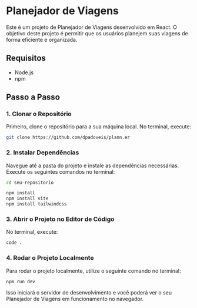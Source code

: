 # Planejador de Viagens

Este é um projeto de Planejador de Viagens desenvolvido em React. O objetivo deste projeto é permitir que os usuários planejem suas viagens de forma eficiente e organizada.

## Requisitos

- Node.js
- npm

## Passo a Passo

### 1. Clonar o Repositório

Primeiro, clone o repositório para a sua máquina local. No terminal, execute:

```sh
git clone https://github.com/dpadoveis/plann.er
```
### 2. Instalar Dependências
Navegue até a pasta do projeto e instale as dependências necessárias. Execute os seguintes comandos no terminal:

```sh
cd seu-repositorio
```

```sh
npm install
npm install vite
npm install tailwindcss
```

### 3. Abrir o Projeto no Editor de Código
No terminal, execute:
```sh
code .
```
### 4. Rodar o Projeto Localmente
Para rodar o projeto localmente, utilize o seguinte comando no terminal:
```sh
npm run dev
```
Isso iniciará o servidor de desenvolvimento e você poderá ver o seu Planejador de Viagens em funcionamento no navegador.
